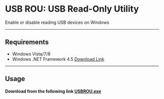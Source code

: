 USB ROU: USB Read-Only Utility
=====================

Enable or disable reading USB devices on Windows

----------

Requirements
---------
- Windows Vista/7/8
- Windows .NET Framework 4.5 [Download Link](http://www.microsoft.com/en-us/download/details.aspx?id=30653)

----------

Usage
---------

#### <i class="icon-share"></i> Download from the following link  [USBROU.exe](https://github.com/A7maDev/USBROU/raw/master/Distribution/USBROU.exe)
